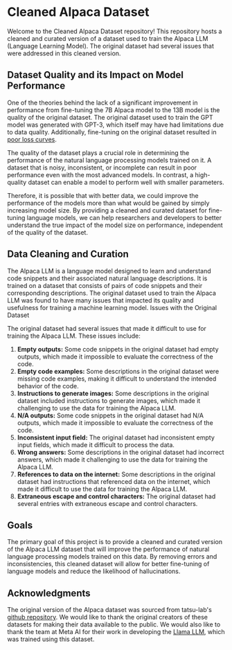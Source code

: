 # Cleaned Alpaca Dataset
Welcome to the Cleaned Alpaca Dataset repository! This repository hosts a cleaned and curated version of a dataset used to train the Alpaca LLM (Language Learning Model). The original dataset had several issues that were addressed in this cleaned version.

## Dataset Quality and its Impact on Model Performance

One of the theories behind the lack of a significant improvement in performance from fine-tuning the 7B Alpaca model to the 13B model is the quality of the original dataset. The original dataset used to train the GPT model was generated with GPT-3, which itself may have had limitations due to data quality. Additionally, fine-tuning on the original dataset resulted in [poor loss curves](assets/train_loss.png).

The quality of the dataset plays a crucial role in determining the performance of the natural language processing models trained on it. A dataset that is noisy, inconsistent, or incomplete can result in poor performance even with the most advanced models. In contrast, a high-quality dataset can enable a model to perform well with smaller parameters.

Therefore, it is possible that with better data, we could improve the performance of the models more than what would be gained by simply increasing model size. By providing a cleaned and curated dataset for fine-tuning language models, we can help researchers and developers to better understand the true impact of the model size on performance, independent of the quality of the dataset.

## Data Cleaning and Curation
The Alpaca LLM is a language model designed to learn and understand code snippets and their associated natural language descriptions. It is trained on a dataset that consists of pairs of code snippets and their corresponding descriptions. The original dataset used to train the Alpaca LLM was found to have many issues that impacted its quality and usefulness for training a machine learning model.
Issues with the Original Dataset

The original dataset had several issues that made it difficult to use for training the Alpaca LLM. These issues include:

1. **Empty outputs:** Some code snippets in the original dataset had empty outputs, which made it impossible to evaluate the correctness of the code.
2. **Empty code examples:** Some descriptions in the original dataset were missing code examples, making it difficult to understand the intended behavior of the code.
3. **Instructions to generate images:** Some descriptions in the original dataset included instructions to generate images, which made it challenging to use the data for training the Alpaca LLM.
4. **N/A outputs:** Some code snippets in the original dataset had N/A outputs, which made it impossible to evaluate the correctness of the code.
5. **Inconsistent input field:** The original dataset had inconsistent empty input fields, which made it difficult to process the data.
6. **Wrong answers:** Some descriptions in the original dataset had incorrect answers, which made it challenging to use the data for training the Alpaca LLM.
7. **References to data on the internet:** Some descriptions in the original dataset had instructions that referenced data on the internet, which made it difficult to use the data for training the Alpaca LLM.
8. **Extraneous escape and control characters:** The original dataset had several entries with extraneous escape and control characters.

## Goals
The primary goal of this project is to provide a cleaned and curated version of the Alpaca LLM dataset that will improve the performance of natural language processing models trained on this data. By removing errors and inconsistencies, this cleaned dataset will allow for better fine-tuning of language models and reduce the likelihood of hallucinations.

## Acknowledgments
The original version of the Alpaca dataset was sourced from tatsu-lab's [github repository](https://github.com/tatsu-lab/stanford_alpaca). We would like to thank the original creators of these datasets for making their data available to the public. We would also like to thank the team at Meta AI for their work in developing the [Llama LLM](https://github.com/facebookresearch/llama), which was trained using this dataset.
